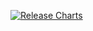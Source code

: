 [![Release Charts](https://github.com/emergemarket/helm_charts/actions/workflows/main.yml/badge.svg)](https://github.com/emergemarket/helm_charts/actions/workflows/main.yml)
